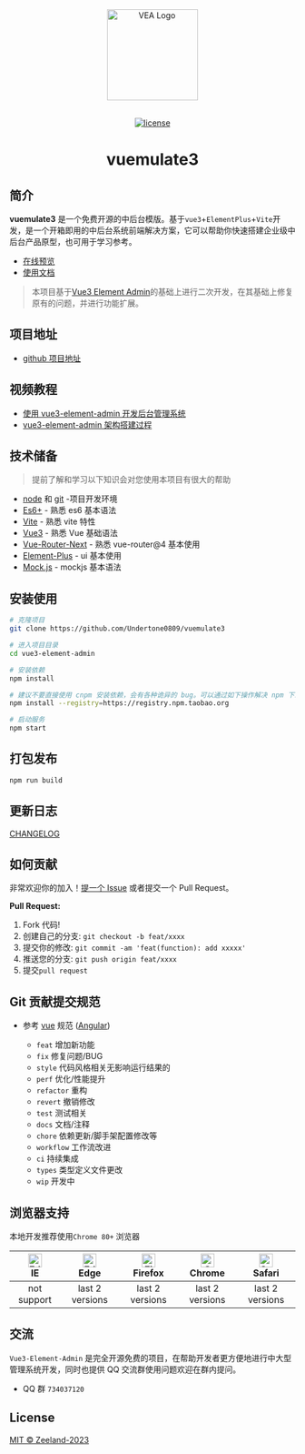 <div align="center"> <a href="https://github.com/huzhushan/vue3-element-admin"> <img alt="VEA Logo" width="160" src="https://huzhushan.gitee.io/vue3-element-admin-site/assets/logo.1d6978fb.svg"> </a> <br> <br>

[![license](https://img.shields.io/github/license/mashape/apistatus.svg)](LICENSE)

<h1>vuemulate3</h1>
</div>

## 简介

**vuemulate3** 是一个免费开源的中后台模版。基于`vue3`+`ElementPlus`+`Vite`开发，是一个开箱即用的中后台系统前端解决方案，它可以帮助你快速搭建企业级中后台产品原型，也可用于学习参考。

- [在线预览](https://huzhushan.gitee.io/vue3-element-admin-site/)
- [使用文档](https://huzhushan.gitee.io/vue3-element-admin)

> 本项目基于[Vue3 Element Admin](https://github.com/huzhushan/vue3-element-admin)的基础上进行二次开发，在其基础上修复原有的问题，并进行功能扩展。

## 项目地址

- [github 项目地址](https://github.com/Undertone0809/vuemulate3)

## 视频教程

- [使用 vue3-element-admin 开发后台管理系统](https://www.bilibili.com/video/BV12v411V7ho/)
- [vue3-element-admin 架构搭建过程](https://study.163.com/course/courseMain.htm?courseId=1211577825&share=2&shareId=400000000685053) 

## 技术储备

> 提前了解和学习以下知识会对您使用本项目有很大的帮助

- [node](http://nodejs.org/) 和 [git](https://git-scm.com/) -项目开发环境
- [Es6+](http://es6.ruanyifeng.com/) - 熟悉 es6 基本语法
- [Vite](https://www.pipipi.net/vite/) - 熟悉 vite 特性
- [Vue3](https://v3.vuejs.org/) - 熟悉 Vue 基础语法
- [Vue-Router-Next](https://next.router.vuejs.org/zh/) - 熟悉 vue-router@4 基本使用
- [Element-Plus](https://element-plus.gitee.io/#/zh-CN) - ui 基本使用
- [Mock.js](https://github.com/nuysoft/Mock) - mockjs 基本语法

## 安装使用

```bash
# 克隆项目
git clone https://github.com/Undertone0809/vuemulate3

# 进入项目目录
cd vue3-element-admin

# 安装依赖
npm install

# 建议不要直接使用 cnpm 安装依赖，会有各种诡异的 bug。可以通过如下操作解决 npm 下载速度慢的问题
npm install --registry=https://registry.npm.taobao.org

# 启动服务
npm start
```

## 打包发布

```bash
npm run build
```

## 更新日志

[CHANGELOG](https://github.com/Undertone0809/vuemulate3/releases)

## 如何贡献

非常欢迎你的加入！[提一个 Issue](https://github.com/Undertone0809/vuemulate3/issues/new/choose) 或者提交一个 Pull Request。

**Pull Request:**

1. Fork 代码!
2. 创建自己的分支: `git checkout -b feat/xxxx`
3. 提交你的修改: `git commit -am 'feat(function): add xxxxx'`
4. 推送您的分支: `git push origin feat/xxxx`
5. 提交`pull request`

## Git 贡献提交规范

- 参考 [vue](https://github.com/vuejs/vue/blob/dev/.github/COMMIT_CONVENTION.md) 规范 ([Angular](https://github.com/conventional-changelog/conventional-changelog/tree/master/packages/conventional-changelog-angular))

  - `feat` 增加新功能
  - `fix` 修复问题/BUG
  - `style` 代码风格相关无影响运行结果的
  - `perf` 优化/性能提升
  - `refactor` 重构
  - `revert` 撤销修改
  - `test` 测试相关
  - `docs` 文档/注释
  - `chore` 依赖更新/脚手架配置修改等
  - `workflow` 工作流改进
  - `ci` 持续集成
  - `types` 类型定义文件更改
  - `wip` 开发中

## 浏览器支持

本地开发推荐使用`Chrome 80+` 浏览器

| <img src="https://raw.githubusercontent.com/alrra/browser-logos/master/src/edge/edge_48x48.png" alt=" Edge" width="24px" height="24px" /></br>IE | <img src="https://raw.githubusercontent.com/alrra/browser-logos/master/src/edge/edge_48x48.png" alt=" Edge" width="24px" height="24px" /></br>Edge | <img src="https://raw.githubusercontent.com/alrra/browser-logos/master/src/firefox/firefox_48x48.png" alt="Firefox" width="24px" height="24px" /></br>Firefox | <img src="https://raw.githubusercontent.com/alrra/browser-logos/master/src/chrome/chrome_48x48.png" alt="Chrome" width="24px" height="24px" /></br>Chrome | <img src="https://raw.githubusercontent.com/alrra/browser-logos/master/src/safari/safari_48x48.png" alt="Safari" width="24px" height="24px" /></br>Safari |
| :----------------------------------------------------------------------------------------------------------------------------------------------: | :------------------------------------------------------------------------------------------------------------------------------------------------: | :-----------------------------------------------------------------------------------------------------------------------------------------------------------: | :-------------------------------------------------------------------------------------------------------------------------------------------------------: | :-------------------------------------------------------------------------------------------------------------------------------------------------------: |
|                                                                   not support                                                                    |                                                                  last 2 versions                                                                   |                                                                        last 2 versions                                                                        |                                                                      last 2 versions                                                                      |                                                                      last 2 versions                                                                      |

## 交流

`Vue3-Element-Admin` 是完全开源免费的项目，在帮助开发者更方便地进行中大型管理系统开发，同时也提供 QQ 交流群使用问题欢迎在群内提问。

- QQ 群 `734037120`

## License

[MIT © Zeeland-2023](./LICENSE)
